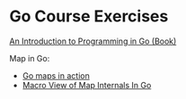 # Go Course Exercises

[An Introduction to Programming in Go (Book)](https://www.golang-book.com/books/intro)  

Map in Go:
- [Go maps in action](https://go.dev/blog/maps)  
- [Macro View of Map Internals In Go](https://www.ardanlabs.com/blog/2013/12/macro-view-of-map-internals-in-go.html)
